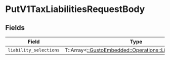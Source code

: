 # PutV1TaxLiabilitiesRequestBody


## Fields

| Field                                                                                                        | Type                                                                                                         | Required                                                                                                     | Description                                                                                                  |
| ------------------------------------------------------------------------------------------------------------ | ------------------------------------------------------------------------------------------------------------ | ------------------------------------------------------------------------------------------------------------ | ------------------------------------------------------------------------------------------------------------ |
| `liability_selections`                                                                                       | T::Array<[::GustoEmbedded::Operations::LiabilitySelections](../../models/operations/liabilityselections.md)> | :heavy_minus_sign:                                                                                           | N/A                                                                                                          |